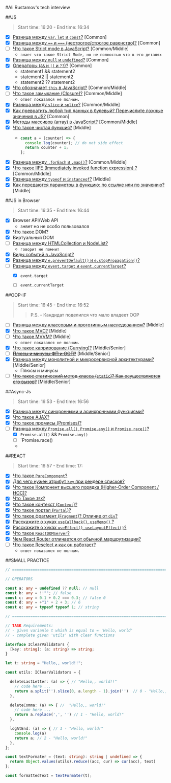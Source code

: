 #Ali Rustamov's tech interview

##JS
> Start time: 16:20 - End time: 16:34
- [x] [Разница между `var`, `let` и `const`?](https://youtu.be/1eIRTdgzHtw?t=362) [Common]
- [x] [Разница между `==` и `===` (нестрогое/строгое равенство)?](https://youtu.be/ycYp7CYOnO0?t=529) [Common]
- [ ] [Что такое Strict mode в JavaScript?](https://youtu.be/ycYp7CYOnO0?t=577) [Common/Middle]
  - ```знает что такое Strict Mode, но не полностью что в его деталях```
- [x] [Разница между `null` и `undefined`?](https://youtu.be/G7hLwudGWL4?t=511) [Common]
- [x] [Операторы (`&&` и `||` и `??`)?](https://youtu.be/G7hLwudGWL4?t=617) [Common]
  - statement1 && statement2
  - statement2 || statement2
  - statement2 ?? statement2
- [x] [Что обозначает `this` в JavaScript?](https://youtu.be/rlWgI7AvV18?t=507) [Common/Middle]
- [ ] [Что такое замыкание (Closure)?](https://youtu.be/kx3dR6ztICU?t=284) [Common/Middle]
  - ```ответ показался не полным.```
- [x] [Разница между `slice` и `splice`?](https://youtu.be/XtQPrt8G0n8?t=679) [Common/Middle]
- [x] [Как превратить любой тип данных в булевый? Перечислите ложные значения в JS?](https://youtu.be/CjdCxxqObaM?t=368) [Common]
- [x] [Методы массивов (array) в JavaScript?](https://youtu.be/CjdCxxqObaM?t=538) [Common/Middle]
- [x] [Что такое чистая функция?](https://youtu.be/rlWgI7AvV18?t=401) [Middle]
  - ```javascript
    const a = (counter) => {
      console.log(counter); // do not side effect
      return counter + 1;
    };
    ```
- [x] [Разница между `.forEach` и `.map()`?](https://youtu.be/rlWgI7AvV18?t=456) [Common/Middle]
- [x] [Что такое IIFE (Immediately invoked function expression) ?](https://youtu.be/kx3dR6ztICU?t=396) [Common/Middle]
- [x] [Разница между `typeof` и `instanceof`?](https://youtu.be/ovV8GhIkzBE?t=835) [Middle]
- [x] [Как передаются параметры в функцию: по ссылке или по значению?](https://youtu.be/nvktMVFM0_M?t=280) [Middle]

##JS in Browser
> Start time: 16:35 - End time: 16:44
- [x] Browser API/Web API
  - знвет но не особо пользовался 
- [x] [Что такое DOM?](https://youtu.be/1eIRTdgzHtw?t=471)
- [x] Виртуальный DOM
- [ ] [Разница между HTMLCollection и NodeList?](https://youtu.be/IooJ3P2VUYs?t=705)
  - ```говорит не помнит```
- [x] [Виды событий в JavaScript?](https://youtu.be/7TvS0iKR3_c?t=318)
- [x] [Разница между `e.preventDefault()` и `e.stopPropagation()`?](https://youtu.be/CjdCxxqObaM?t=650)
- [ ] [Разница между `event.target` и `event.currentTarget`?](https://youtu.be/kx3dR6ztICU?t=539)
  - [x] `event.target`
  - [ ] `event.currentTarget` 

  
##OOP-IF
> Start time: 16:45 - End time: 16:52
>> P.S. - Кандидат поделился что мало владеет OOP 
- [ ] [~~Разница между классовым и прототипным наследованием?~~](https://youtu.be/rWEsjNWBoIE?t=751) [Middle]
- [x] [Что такое MVC?](https://youtu.be/xZLxdts7ZW4?t=181) [Middle]
- [ ] [Что такое MVVM?](https://youtu.be/ovV8GhIkzBE?t=489) [Middle]
  - ```ответ показался не полным.```
- [x] [Что такое каррирование (Currying)?](https://youtu.be/ovV8GhIkzBE?t=681) [Middle/Senior]
- [ ] [~~Плюсы и минусы ФП и ООП?~~](https://youtu.be/70VnuTXi4Wk?t=327) [Middle/Senior]
- [x] [Разница между монолитной и микросервисной архитектурами?](https://youtu.be/70VnuTXi4Wk?t=436) [Middle/Senior]
  - Плюсы и минусы
- [ ] [~~Что такое статический метод класса (`static`)? Как осуществляется его вызов?~~](https://youtu.be/G4iYlbilozM?t=641) [Middle/Senior]

##Async-Js
> Start time: 16:53 - End time: 16:56
- [x] [Разница между синхронными и асинхронными функциями?](https://youtu.be/kx3dR6ztICU?t=681)
- [x] [Что такое AJAX?](https://youtu.be/IooJ3P2VUYs?t=547)
- [x] [Что такое промисы (Promises)?](https://youtu.be/G4iYlbilozM?t=371)
- [ ] [Разница между `Promise.all()`, `Promise.any()` и `Promise.race()`?](https://youtu.be/XtQPrt8G0n8?t=782)
  - [x] `Promise.all()` && `Promise.any()`
  - [ ] `Promise.race()
  - 
##REACT
> Start time: 16:57 - End time: 17:
- [x] [Что такое `PureComponent`?](https://youtu.be/yvOXvZ8aEFo?t=581)
- [x] [Для чего нужен атрибут `key` при рендере списков?](https://youtu.be/yvOXvZ8aEFo?t=526)
- [x] [Что такое Компонент высшего порядка (Higher-Order Component / HOC)?](https://youtu.be/yvOXvZ8aEFo?t=637)
- [x] [Что Такое `JSX`?](https://youtu.be/RpcB5jnJvcI?t=571)
- [x] [Что такое контекст (`Context`)?](https://youtu.be/RpcB5jnJvcI?t=390)
- [x] [Что такое портал (`Portal`)?](https://youtu.be/RpcB5jnJvcI?t=342)
- [x] [Что такое фрагмент (`Fragment`)? Отличие от `div`?](https://youtu.be/RpcB5jnJvcI?t=689)
- [x] [Расскажите о хуках `useCallback()`, `useMemo()` ?](https://youtu.be/GZUy2i6QN7o?t=449)
- [x] [Расскажите о хуках `useEffect()`, `useLayoutEffect()`?](https://youtu.be/GZUy2i6QN7o?t=449)
- [x] [Что такое `ReactDOMServer`?](https://youtu.be/81yRgVQ1ciM?t=763)
- [x] [Чем React Router отличается от обычной маршрутизации?](https://youtu.be/GZUy2i6QN7o?t=710)
- [ ] [Что такое Reselect и как он работает?](https://youtu.be/XtQPrt8G0n8?t=847)
  - ```ответ показался не полным.```



##SMALL PRACTICE
```typescript
// ===========================================================================================

// OPERATORS

const a: any = undefined ?? null; // null
const b: any = !!""; // false
const c: any = 0.1 + 0.2 === 0.3; // false 0
const d: any = +"1" + 2 + 3; // 6
const e: any = typeof typeof 1; // string

// ===========================================================================================

// TASK Requirements:
// - given varianle t whish is equal to = 'Hello, world'
// - complete given 'utils' with clear functions

interface IClearValidators {
  [key: string]: (a: string) => string;
}

let t: string = "Hello,, world!!";

const utils: IClearValidators = {

  deleteLastLetter: (a) => { // "Hello,, world!!"
    // code here ...
    return a.split('').slice(0, a.length - 1).join('')  // 0 - "Hello,, world!"
  },

  deleteComma: (a) => { //  "Hello,, world!"
    // code here ... 
    return a.replace(',', '') // 1 - "Hello, world!"
  },

  logAtEnd: (a) => { // 1 - "Hello, world!"
    console.log(a)
    return a; // 2 - "Hello, world!"
  },
};

const textFormater = (text: string): string | undefined => {
  return Object.values(utils).reduce((acc, cur) => cur(acc), text)
};

const formattedText = textFormater(t);

```
